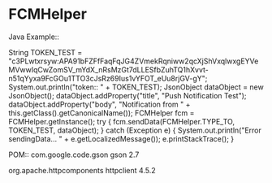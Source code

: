 # FCMHelper
Java Example::

String TOKEN_TEST = "c3PLwtxrsyw:APA91bFZFfFaqFqJG4ZVmekRqniww2qcXjShVxqlwxgEYVeMVwwIqCwZomSV_mYdX_nRsMzGt7dLLESfbZuhTQ1hXvvt-n51qYyxa9FcGOu1TTO3cJsRz69Ius1vYFOT_eUu8rjGV-gY";
System.out.println("token:: " + TOKEN_TEST);
JsonObject dataObject = new JsonObject(); 
dataObject.addProperty("title", "Push Notification Test");
dataObject.addProperty("body", "Notification from " + this.getClass().getCanonicalName());
FCMHelper fcm = FCMHelper.getInstance();
try {
    fcm.sendData(FCMHelper.TYPE_TO, TOKEN_TEST, dataObject);
} catch (Exception e) {
    System.out.println("Error sendingData... " + e.getLocalizedMessage());
e.printStackTrace();
}



POM::
<dependency>
  <groupId>com.google.code.gson</groupId>
  <artifactId>gson</artifactId>
  <version>2.7</version>
</dependency>
<!-- https://mvnrepository.com/artifact/org.apache.httpcomponents/httpclient -->
<dependency>
  <groupId>org.apache.httpcomponents</groupId>
  <artifactId>httpclient</artifactId>
  <version>4.5.2</version>
</dependency>
